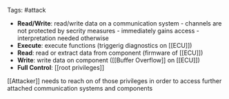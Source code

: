 Tags: #attack 

- **Read/Write**: read/write data on a communication system
		- channels are not protected by secrity measures
			- immediately gains access
		- interpretation needed otherwise
- **Execute**: execute functions (triggerig diagnostics on [[ECU]])
- **Read**: read or extract data from component (firmware of [[ECU]])
- **Write**: write data on component ([[Buffer Overflow]] on [[ECU]])
- **Full Control**: [[root privileges]]

[[Attacker]] needs to reach on of those privileges in order to access further attached communication systems and components

